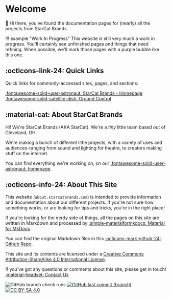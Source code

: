 # Welcome

:wave: Hi there, you've found the documentation pages for (nearly) all the projects from StarCat Brands.

!!! example "Work In Progress"
    This website is still very much a work in progress. You'll certainly see unfinished pages and things that need refining. When possible, we'll mark those pages with a purple bubble like this one.

## :octicons-link-24: Quick Links
Quick links for commonly-accessed sites, pages, and sections:

[:fontawesome-solid-user-astronaut: StarCat Brands - Homepage](https://starcatbrands.com)  
[:fontawesome-solid-satellite-dish: Ground Control](https://groundcontrol.starcat.app)  


## :material-cat: About StarCat Brands
Hi! We're StarCat Brands (AKA StarCat). We're a *tiny* little team based out of Cleveland, OH.

We're making a bunch of different little projects, with a variety of uses and audiences-ranging from sound and lighting for theatre, to creators making stuff on the internet.

You can find everything we're working on, on our [:fontawesome-solid-user-astronaut: homepage](https://starcatbrand.com).

## :octicons-info-24: About This Site
This website (`about.starcatbrands.com`) is intended to provide information and documentation about our different projects. If you're not sure how something works, or are looking for tips and tricks, you're in the right place!

If you're looking for the nerdy side of things, all the pages on this site are written in Markdown and processed by [:simple-materialformkdocs: Material for MkDocs](https://squidfunk.github.io/mkdocs-material/).

You can find the original Markdown files in this [:octicons-mark-github-24: Github Repo](https://github.com/starcatbrands/about.starcatbrands.com).

This site and its contents are licensed under a
[Creative Commons Attribution-ShareAlike 4.0 International License](http://creativecommons.org/licenses/by-sa/4.0/).

If you've got any questions or comments about this site, please get in touch! [:material-headset: Contact Us](contact/index.md)

![GitHub branch check runs](https://img.shields.io/github/check-runs/starcatbrands/about.starcatbrands.com/main)
 [![GitHub last commit (branch)](https://img.shields.io/github/last-commit/starcatbrands/about.starcatbrands.com/main)](https://github.com/starcatbrands/about.starcatbrands.com/commits/main/)
 [![CC BY-SA 4.0](https://img.shields.io/badge/License-CC%20BY--SA%204.0-lightgrey.svg)](http://creativecommons.org/licenses/by-sa/4.0/)